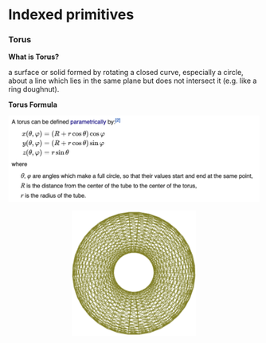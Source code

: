 # Indexed primitives


### Torus

**What is Torus?**

a surface or solid formed by rotating a closed curve, especially a circle, about a line which lies in the same plane but does not intersect it (e.g. like a ring doughnut).

**Torus Formula**

<img width="600" src="./img/TorusFormula.png">

<p align="center">
    <img width="250" src="./img/Torus.png">
</p>